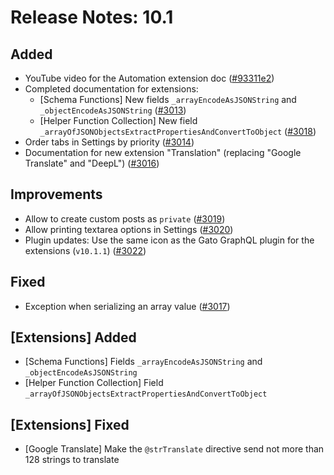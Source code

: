 # Release Notes: 10.1

## Added

- YouTube video for the Automation extension doc ([#93311e2](https://github.com/GatoGraphQL/GatoGraphQL/commit/93311e28ead43b18d4e18e1d19e3e0602de176af))
- Completed documentation for extensions:
  - [Schema Functions] New fields `_arrayEncodeAsJSONString` and `_objectEncodeAsJSONString` ([#3013](https://github.com/GatoGraphQL/GatoGraphQL/pull/3013))
  - [Helper Function Collection] New field `_arrayOfJSONObjectsExtractPropertiesAndConvertToObject` ([#3018](https://github.com/GatoGraphQL/GatoGraphQL/pull/3018))
- Order tabs in Settings by priority ([#3014](https://github.com/GatoGraphQL/GatoGraphQL/pull/3014))
- Documentation for new extension "Translation" (replacing "Google Translate" and "DeepL") ([#3016](https://github.com/GatoGraphQL/GatoGraphQL/pull/3016))

## Improvements

- Allow to create custom posts as `private` ([#3019](https://github.com/GatoGraphQL/GatoGraphQL/pull/3019))
- Allow printing textarea options in Settings ([#3020](https://github.com/GatoGraphQL/GatoGraphQL/pull/3020))
- Plugin updates: Use the same icon as the Gato GraphQL plugin for the extensions (`v10.1.1`) ([#3022](https://github.com/GatoGraphQL/GatoGraphQL/pull/3022))

## Fixed

- Exception when serializing an array value ([#3017](https://github.com/GatoGraphQL/GatoGraphQL/pull/3017))

## [Extensions] Added

- [Schema Functions] Fields `_arrayEncodeAsJSONString` and `_objectEncodeAsJSONString`
- [Helper Function Collection] Field `_arrayOfJSONObjectsExtractPropertiesAndConvertToObject`

## [Extensions] Fixed

- [Google Translate] Make the `@strTranslate` directive send not more than 128 strings to translate
